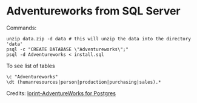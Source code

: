 # Adventureworks from SQL Server

Commands:

```
unzip data.zip -d data # this will unzip the data into the directory 'data'
psql -c "CREATE DATABASE \"Adventureworks\";"
psql -d Adventureworks < install.sql
```

To see list of tables

```
\c "Adventureworks"
\dt (humanresources|person|production|purchasing|sales).*
```


Credits: [lorint-AdventureWorks for Postgres](https://github.com/lorint/AdventureWorks-for-Postgres)
